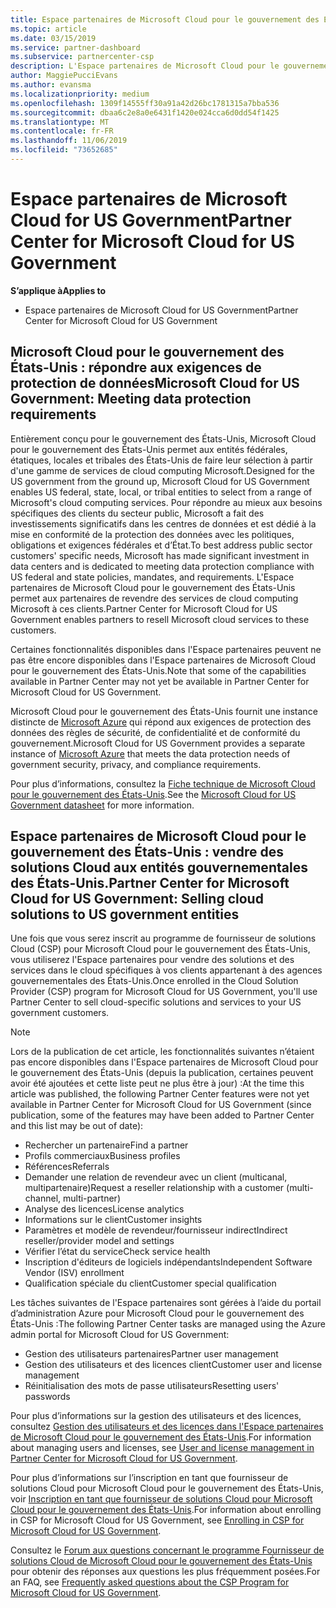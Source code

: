 ```yaml
---
title: Espace partenaires de Microsoft Cloud pour le gouvernement des États-Unis | Espace partenaires de Microsoft Cloud pour le gouvernement des États-Unis
ms.topic: article
ms.date: 03/15/2019
ms.service: partner-dashboard
ms.subservice: partnercenter-csp
description: L'Espace partenaires de Microsoft Cloud pour le gouvernement des États-Unis est le portail d’entreprise des partenaires Microsoft qui souhaitent proposer des solutions Microsoft Cloud aux clients travaillant avec des agences gouvernementales des États-Unis.
author: MaggiePucciEvans
ms.author: evansma
ms.localizationpriority: medium
ms.openlocfilehash: 1309f14555ff30a91a42d26bc1781315a7bba536
ms.sourcegitcommit: dbaa6c2e8a0e6431f1420e024cca6d0dd54f1425
ms.translationtype: MT
ms.contentlocale: fr-FR
ms.lasthandoff: 11/06/2019
ms.locfileid: "73652685"
---
```

# <a name="partner-center-for-microsoft-cloud-for-us-government"></a><span data-ttu-id="dc067-103">Espace partenaires de Microsoft Cloud for US Government</span><span class="sxs-lookup"><span data-stu-id="dc067-103">Partner Center for Microsoft Cloud for US Government</span></span>

<span data-ttu-id="dc067-104">**S’applique à**</span><span class="sxs-lookup"><span data-stu-id="dc067-104">**Applies to**</span></span>

-  <span data-ttu-id="dc067-105">Espace partenaires de Microsoft Cloud for US Government</span><span class="sxs-lookup"><span data-stu-id="dc067-105">Partner Center for Microsoft Cloud for US Government</span></span>

## <a name="microsoft-cloud-for-us-government-meeting-data-protection-requirements"></a><span data-ttu-id="dc067-106">Microsoft Cloud pour le gouvernement des États-Unis : répondre aux exigences de protection de données</span><span class="sxs-lookup"><span data-stu-id="dc067-106">Microsoft Cloud for US Government: Meeting data protection requirements</span></span> 

<span data-ttu-id="dc067-107">Entièrement conçu pour le gouvernement des États-Unis, Microsoft Cloud pour le gouvernement des États-Unis permet aux entités fédérales, étatiques, locales et tribales des États-Unis de faire leur sélection à partir d'une gamme de services de cloud computing Microsoft.</span><span class="sxs-lookup"><span data-stu-id="dc067-107">Designed for the US government from the ground up, Microsoft Cloud for US Government enables US federal, state, local, or tribal entities to select from a range of Microsoft's cloud computing services.</span></span> <span data-ttu-id="dc067-108">Pour répondre au mieux aux besoins spécifiques des clients du secteur public, Microsoft a fait des investissements significatifs dans les centres de données et est dédié à la mise en conformité de la protection des données avec les politiques, obligations et exigences fédérales et d’État.</span><span class="sxs-lookup"><span data-stu-id="dc067-108">To best address public sector customers' specific needs, Microsoft has made significant investment in data centers and is dedicated to meeting data protection compliance with US federal and state policies, mandates, and requirements.</span></span> <span data-ttu-id="dc067-109">L'Espace partenaires de Microsoft Cloud pour le gouvernement des États-Unis permet aux partenaires de revendre des services de cloud computing Microsoft à ces clients.</span><span class="sxs-lookup"><span data-stu-id="dc067-109">Partner Center for Microsoft Cloud for US Government enables partners to resell Microsoft cloud services to these customers.</span></span>

<span data-ttu-id="dc067-110">Certaines fonctionnalités disponibles dans l'Espace partenaires peuvent ne pas être encore disponibles dans l'Espace partenaires de Microsoft Cloud pour le gouvernement des États-Unis.</span><span class="sxs-lookup"><span data-stu-id="dc067-110">Note that some of the capabilities available in Partner Center may not yet be available in Partner Center for Microsoft Cloud for US Government.</span></span>

<span data-ttu-id="dc067-111">Microsoft Cloud pour le gouvernement des États-Unis fournit une instance distincte de [Microsoft Azure](https://azure.microsoft.com/overview/clouds/government/) qui répond aux exigences de protection des données des règles de sécurité, de confidentialité et de conformité du gouvernement.</span><span class="sxs-lookup"><span data-stu-id="dc067-111">Microsoft Cloud for US Government provides a separate instance of [Microsoft Azure](https://azure.microsoft.com/overview/clouds/government/) that meets the data protection needs of government security, privacy, and compliance requirements.</span></span> 

<span data-ttu-id="dc067-112">Pour plus d’informations, consultez la [Fiche technique de Microsoft Cloud pour le gouvernement des États-Unis](https://download.microsoft.com/download/C/9/C/C9CA3002-DFC4-4ADA-841F-DF42AEC042FB/Microsoft_Azure_Government_Datasheet_EN_US.PDF).</span><span class="sxs-lookup"><span data-stu-id="dc067-112">See the [Microsoft Cloud for US Government datasheet](https://download.microsoft.com/download/C/9/C/C9CA3002-DFC4-4ADA-841F-DF42AEC042FB/Microsoft_Azure_Government_Datasheet_EN_US.PDF) for more information.</span></span>

## <a name="partner-center-for-microsoft-cloud-for-us-government-selling-cloud-solutions-to-us-government-entities"></a><span data-ttu-id="dc067-113">Espace partenaires de Microsoft Cloud pour le gouvernement des États-Unis : vendre des solutions Cloud aux entités gouvernementales des États-Unis.</span><span class="sxs-lookup"><span data-stu-id="dc067-113">Partner Center for Microsoft Cloud for US Government: Selling cloud solutions to US government entities</span></span>

<span data-ttu-id="dc067-114">Une fois que vous serez inscrit au programme de fournisseur de solutions Cloud (CSP) pour Microsoft Cloud pour le gouvernement des États-Unis, vous utiliserez l'Espace partenaires pour vendre des solutions et des services dans le cloud spécifiques à vos clients appartenant à des agences gouvernementales des États-Unis.</span><span class="sxs-lookup"><span data-stu-id="dc067-114">Once enrolled in the Cloud Solution Provider (CSP) program for Microsoft Cloud for US Government, you'll use Partner Center to sell cloud-specific solutions and services to your US government customers.</span></span> 

> [!NOTE]  
> <span data-ttu-id="dc067-115">Lors de la publication de cet article, les fonctionnalités suivantes n’étaient pas encore disponibles dans l'Espace partenaires de Microsoft Cloud pour le gouvernement des États-Unis (depuis la publication, certaines peuvent avoir été ajoutées et cette liste peut ne plus être à jour) :</span><span class="sxs-lookup"><span data-stu-id="dc067-115">At the time this article was published, the following Partner Center features were not yet available in Partner Center for Microsoft Cloud for US Government (since publication, some of the features may have been added to Partner Center and this list may be out of date):</span></span>

- <span data-ttu-id="dc067-116">Rechercher un partenaire</span><span class="sxs-lookup"><span data-stu-id="dc067-116">Find a partner</span></span>
- <span data-ttu-id="dc067-117">Profils commerciaux</span><span class="sxs-lookup"><span data-stu-id="dc067-117">Business profiles</span></span>
- <span data-ttu-id="dc067-118">Références</span><span class="sxs-lookup"><span data-stu-id="dc067-118">Referrals</span></span>
- <span data-ttu-id="dc067-119">Demander une relation de revendeur avec un client (multicanal, multipartenaire)</span><span class="sxs-lookup"><span data-stu-id="dc067-119">Request a reseller relationship with a customer (multi-channel, multi-partner)</span></span>
- <span data-ttu-id="dc067-120">Analyse des licences</span><span class="sxs-lookup"><span data-stu-id="dc067-120">License analytics</span></span>
- <span data-ttu-id="dc067-121">Informations sur le client</span><span class="sxs-lookup"><span data-stu-id="dc067-121">Customer insights</span></span>
- <span data-ttu-id="dc067-122">Paramètres et modèle de revendeur/fournisseur indirect</span><span class="sxs-lookup"><span data-stu-id="dc067-122">Indirect reseller/provider model and settings</span></span>
- <span data-ttu-id="dc067-123">Vérifier l’état du service</span><span class="sxs-lookup"><span data-stu-id="dc067-123">Check service health</span></span>
- <span data-ttu-id="dc067-124">Inscription d'éditeurs de logiciels indépendants</span><span class="sxs-lookup"><span data-stu-id="dc067-124">Independent Software Vendor (ISV) enrollment</span></span>
- <span data-ttu-id="dc067-125">Qualification spéciale du client</span><span class="sxs-lookup"><span data-stu-id="dc067-125">Customer special qualification</span></span>

<span data-ttu-id="dc067-126">Les tâches suivantes de l'Espace partenaires sont gérées à l’aide du portail d’administration Azure pour Microsoft Cloud pour le gouvernement des États-Unis :</span><span class="sxs-lookup"><span data-stu-id="dc067-126">The following Partner Center tasks are managed using the Azure admin portal for Microsoft Cloud for US Government:</span></span> 

-   <span data-ttu-id="dc067-127">Gestion des utilisateurs partenaires</span><span class="sxs-lookup"><span data-stu-id="dc067-127">Partner user management</span></span>
-   <span data-ttu-id="dc067-128">Gestion des utilisateurs et des licences client</span><span class="sxs-lookup"><span data-stu-id="dc067-128">Customer user and license management</span></span>
-   <span data-ttu-id="dc067-129">Réinitialisation des mots de passe utilisateurs</span><span class="sxs-lookup"><span data-stu-id="dc067-129">Resetting users' passwords</span></span>

<span data-ttu-id="dc067-130">Pour plus d’informations sur la gestion des utilisateurs et des licences, consultez [Gestion des utilisateurs et des licences dans l'Espace partenaires de Microsoft Cloud pour le gouvernement des États-Unis](user-management-in-partner-center-for-microsoft-us-govt-cloud.md).</span><span class="sxs-lookup"><span data-stu-id="dc067-130">For information about managing users and licenses, see [User and license management in Partner Center for Microsoft Cloud for US Government](user-management-in-partner-center-for-microsoft-us-govt-cloud.md).</span></span>

<span data-ttu-id="dc067-131">Pour plus d’informations sur l’inscription en tant que fournisseur de solutions Cloud pour Microsoft Cloud pour le gouvernement des États-Unis, voir [Inscription en tant que fournisseur de solutions Cloud pour Microsoft Cloud pour le gouvernement des États-Unis](enroll-in-csp-for-microsoft-us-govt-cloud.md).</span><span class="sxs-lookup"><span data-stu-id="dc067-131">For information about enrolling in CSP for Microsoft Cloud for US Government, see [Enrolling in CSP for Microsoft Cloud for US Government](enroll-in-csp-for-microsoft-us-govt-cloud.md).</span></span>

<span data-ttu-id="dc067-132">Consultez le [Forum aux questions concernant le programme Fournisseur de solutions Cloud de Microsoft Cloud pour le gouvernement des États-Unis](faq-for-us-govt-cloud.md) pour obtenir des réponses aux questions les plus fréquemment posées.</span><span class="sxs-lookup"><span data-stu-id="dc067-132">For an FAQ, see [Frequently asked questions about the CSP Program for Microsoft Cloud for US Government](faq-for-us-govt-cloud.md).</span></span>